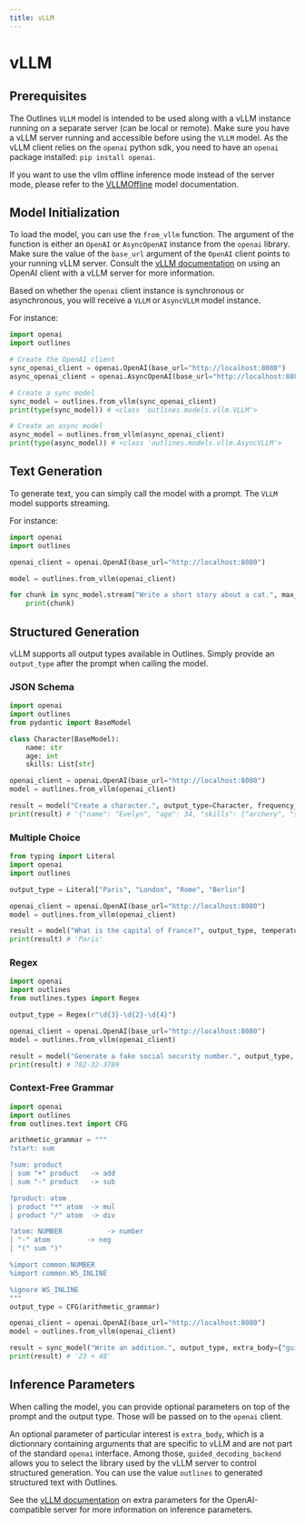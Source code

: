 ```yaml
---
title: vLLM
---
```


# vLLM

## Prerequisites

The Outlines `VLLM` model is intended to be used along with a vLLM instance running on a separate server (can be local or remote). Make sure you have a vLLM server running and accessible before using the `VLLM` model. As the vLLM client relies on the `openai` python sdk, you need to have an `openai` package installed: `pip install openai`.

If you want to use the vllm offline inference mode instead of the server mode, please refer to the [VLLMOffline](./vllm_offline.md) model documentation.

## Model Initialization

To load the model, you can use the `from_vllm` function. The argument of the function is either an `OpenAI` or `AsyncOpenAI` instance from the `openai` library. Make sure the value of the `base_url` argument of the `OpenAI` client points to your running vLLM server. Consult the [vLLM documentation](https://docs.vllm.ai/en/latest/serving/openai_compatible_server.html) on using an OpenAI client with a vLLM server for more information.

Based on whether the `openai` client instance is synchronous or asynchronous, you will receive a `VLLM` or `AsyncVLLM` model instance.

For instance:

```python
import openai
import outlines

# Create the OpenAI client
sync_openai_client = openai.OpenAI(base_url="http://localhost:8080")
async_openai_client = openai.AsyncOpenAI(base_url="http://localhost:8080")

# Create a sync model
sync_model = outlines.from_vllm(sync_openai_client)
print(type(sync_model)) # <class 'outlines.models.vllm.VLLM'>

# Create an async model
async_model = outlines.from_vllm(async_openai_client)
print(type(async_model)) # <class 'outlines.models.vllm.AsyncVLLM'>
```

## Text Generation

To generate text, you can simply call the model with a prompt. The `VLLM` model supports streaming.

For instance:

```python
import openai
import outlines

openai_client = openai.OpenAI(base_url="http://localhost:8080")

model = outlines.from_vllm(openai_client)

for chunk in sync_model.stream("Write a short story about a cat.", max_tokens=100):
    print(chunk)
```

## Structured Generation

vLLM supports all output types available in Outlines. Simply provide an `output_type` after the prompt when calling the model.

### JSON Schema

```python
import openai
import outlines
from pydantic import BaseModel

class Character(BaseModel):
    name: str
    age: int
    skills: List[str]

openai_client = openai.OpenAI(base_url="http://localhost:8080")
model = outlines.from_vllm(openai_client)

result = model("Create a character.", output_type=Character, frequency_penalty=1.5)
print(result) # '{"name": "Evelyn", "age": 34, "skills": ["archery", "stealth", "alchemy"]}'
```

### Multiple Choice

```python
from typing import Literal
import openai
import outlines

output_type = Literal["Paris", "London", "Rome", "Berlin"]

openai_client = openai.OpenAI(base_url="http://localhost:8080")
model = outlines.from_vllm(openai_client)

result = model("What is the capital of France?", output_type, temperature=0)
print(result) # 'Paris'
```

### Regex

```python
import openai
import outlines
from outlines.types import Regex

output_type = Regex(r"\d{3}-\d{2}-\d{4}")

openai_client = openai.OpenAI(base_url="http://localhost:8080")
model = outlines.from_vllm(openai_client)

result = model("Generate a fake social security number.", output_type, top_p=0.1)
print(result) # 782-32-3789
```

### Context-Free Grammar

```python
import openai
import outlines
from outlines.text import CFG

arithmetic_grammar = """
?start: sum

?sum: product
| sum "+" product   -> add
| sum "-" product   -> sub

?product: atom
| product "*" atom  -> mul
| product "/" atom  -> div

?atom: NUMBER           -> number
| "-" atom         -> neg
| "(" sum ")"

%import common.NUMBER
%import common.WS_INLINE

%ignore WS_INLINE
"""
output_type = CFG(arithmetic_grammar)

openai_client = openai.OpenAI(base_url="http://localhost:8080")
model = outlines.from_vllm(openai_client)

result = sync_model("Write an addition.", output_type, extra_body={"guided_decoding_backend": "outlines"})
print(result) # '23 + 48'
```

## Inference Parameters

When calling the model, you can provide optional parameters on top of the prompt and the output type. Those will be passed on to the `openai` client.

An optional parameter of particular interest is `extra_body`, which is a dictionnary containing arguments that are specific to vLLM and are not part of the standard `openai` interface. Among those, `guided_decoding_backend` allows you to select the library used by the vLLM server to control structured generation. You can use the value `outlines` to generated structured text with Outlines.

See the [vLLM documentation](https://docs.vllm.ai/en/latest/serving/openai_compatible_server.html#extra-parameters) on extra parameters for the OpenAI-compatible server for more information on inference parameters.
